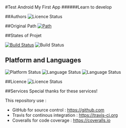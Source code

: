 #Test Android My First App
######Learn to develop

##Authors
![Licence Status](https://img.shields.io/badge/Author-Jean--François%20CONTART-purple.svg)

##Original Path 
[![Path](https://img.shields.io/badge/GitHub-TestAndroidMyFirstApp-ff4488.svg)](https://github.com/jfcatkeyneosoft/TestAndroidMyFirstApp/)

##States of Projet

[![Build Status](https://travis-ci.org/jfcatkeyneosoft/TestAndroidMyFirstApp.svg?branch=master)](https://travis-ci.org/jfcatkeyneosoft/TestAndroidMyFirstApp)
![Build Status](http://img.shields.io/coveralls/jfcatkeyneosoft/TestAndroidMyFirstApp.svg?)

## Platform and Languages
![Platform Status](https://img.shields.io/badge/platform-Android-lightgray.svg)
![Language Status](https://img.shields.io/badge/IDE-Android%20Studio-blue.svg)
![Language Status](https://img.shields.io/badge/language-Java-blue.svg)

##Licence
![Licence Status](https://img.shields.io/badge/licence-Copyleft-yellowgreen.svg)

##Services
Special thanks for these services!

This repository use :
 - GitHub for source control : https://github.com
 - Travis for continous integration : https://travis-ci.org
 - Coveralls for code coverage : https://coveralls.io
 

